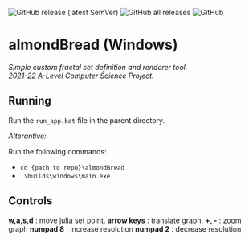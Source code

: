 ![GitHub release (latest SemVer)](https://img.shields.io/github/v/release/sammburr/almondbread?style=for-the-badge) ![GitHub all releases](https://img.shields.io/github/downloads/sammburr/almondBread/total?style=for-the-badge) ![GitHub](https://img.shields.io/github/license/sammburr/almondBread?style=for-the-badge)

# almondBread (Windows)

*Simple custom fractal set definition and renderer tool.*\
*2021-22 A-Level Computer Science Project.*


## Running

Run the ```run_app.bat``` file in the parent directory.

*Alterantive:*

Run the following commands:
- ```cd {path to repo}\almondBread```
- ```.\builds\windows\main.exe```


## Controls 

**w,a,s,d** : move julia set point.
**arrow keys** : translate graph.
**+, -** : zoom graph
**numpad 8** : increase resolution
**numpad 2** : decrease resolution
